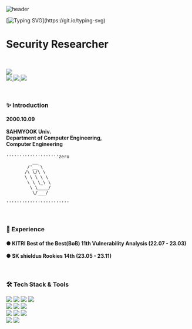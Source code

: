

<!-- ![header](https://capsule-render.vercel.app/api?type=waving&color=gradient&height=200&section=header&text=Seon%20A's%20GitHub&fontSize=25) 랜덤 -->
<!-- ![header](https://capsule-render.vercel.app/api?type=waving&color=0:ee9ca7,100:ffdde1&height=200&section=header&text=Seona%20A's%20GitHub&fontSize=25&fontColor=ffffff)
-->

<!--
**princesssuna/princesssuna** is a ✨ _special_ ✨ repository because its `README.md` (this file) appears on your GitHub profile.

Here are some ideas to get you started:

- 🔭 I’m currently working on ...
- 🌱 I’m currently learning ...
- 👯 I’m looking to collaborate on ...
- 🤔 I’m looking for help with ...
- 💬 Ask me about ...
- 📫 How to reach me: ...
- 😄 Pronouns: ...
- ⚡ Fun fact: ...


-->


<!--
[![Hits](https://hits.seeyoufarm.com/api/count/incr/badge.svg?url=https%3A%2F%2Fgithub.com%2Fchajuhui123&count_bg=%23FFD5D5&title_bg=%23FF7575&icon=&icon_color=%23E7E7E7&title=VISIT&edge_flat=false)](https://hits.seeyoufarm.com)
[![Gmail Badge](https://img.shields.io/badge/Gmail-d14836?style=flat-square&logo=Gmail&logoColor=white&link=mailto:1009suna@gmail.com)](mailto:1009suna@gmail.com)
[![Blog Badge](http://img.shields.io/badge/-Blog-pink?style=flat-square&logo=FF5722&link=https://velog.io/@elfinsun)](https://velog.io/@elfinsun)

-->

![header](https://capsule-render.vercel.app/api?type=waving&color=ffc1cc&text=&animation=twinkling&height=100)

[![Typing SVG](https://readme-typing-svg.demolab.com?font=Alkatra&weight=500&size=45&duration=4000&pause=3&color=ffc1cc&center=true&vCenter=false&multiline=true&repeat=true&width=1000&height=100&lines=Welcome+to+Seona's+GitHub!)](https://git.io/typing-svg)
 

<h1>Security Researcher</h1>

<br/>

<p>
  <a href="https://hits.seeyoufarm.com">
    <img src="https://hits.seeyoufarm.com/api/count/incr/badge.svg?url=https%3A%2F%2Fgithub.com%2Fchajuhui123&count_bg=%23FFD5D5&title_bg=%23FF7575&icon=&icon_color=%23E7E7E7&title=VISIT&edge_flat=false"/>
  </a>
  <br/>
  <a href="mailto:1009suna@gmail.com">
    <img src="https://img.shields.io/badge/Gmail-d14836?style=flat&logo=Gmail&logoColor=white&link=mailto:1009suna@gmail.com"/>
  </a>
  <a href="https://seo1-say.tistory.com/">
    <img src="https://img.shields.io/badge/Tistory-000000?style=flat&logo=Tistory&logoColor=white"/>
  </a>
 <!--
  <a href="#">
    <img src="https://img.shields.io/badge/(No access)Velog-20C997?style=flat&logo=Velog&logoColor=white"/>
  </a>
-->
  <a href="#">
    <img src="https://img.shields.io/badge/Portfolio-394EFF?style=flat&logo=Notion&logoColor=white"/>
  </a>
</p>


<br>

<h3> ✨ Introduction <br/> </h3>
<h4>
2000.10.09<br/>
<br/>
SAHMYOOK Univ.<br/>Department of Computer Engineering,<br/>Computer Engineering <br/>
</h4>

```
''''''''''''''''''''zero
          __     
        /'__`\   
       /\ \/\ \  
       \ \ \ \ \ 
        \ \ \_\ \
         \ \____/
          \/___/ 

''''''''''''''''''''''''
```

<br>
<h3> 🌙 Experience <br/> </h3>
<h4>
● KITRI Best of the Best(BoB) 11th Vulnerability Analysis (22.07 - 23.03) <br/>
 <br/>
● SK shieldus Rookies 14th (23.05 - 23.11)
</h4>

<br>

<h3> 🛠️ Tech Stack & Tools <br/> </h3>

<p>
  <img src="https://img.shields.io/badge/C-A8B9CC?style=flat&logo=C&logoColor=white"/>
  <img src="https://img.shields.io/badge/C++-00599C?style=flat&logo=C%2B%2B&logoColor=white"/>
  <img src="https://img.shields.io/badge/Python-3776AB?style=flat-square&logo=Python&logoColor=white"/>
  <img src="https://img.shields.io/badge/Shell-FFD500?style=flat-square&logo=Shell&logoColor=white"/>
  <!-- <img src="https://img.shields.io/badge/PHP-777BB4?style=flat-square&logo=PHP&logoColor=white"/> -->
  <br>
  <img src="https://img.shields.io/badge/macOS-000000?style=flat&logo=macOS&logoColor=white"/>
  <img src="https://img.shields.io/badge/Linux-FCC624?style=flat&logo=Linux&logoColor=white"/>
  <img src="https://img.shields.io/badge/GitHub-181717?style=flat&logo=GitHub&logoColor=white"/>
  <br>
  <img src="https://img.shields.io/badge/Amazon AWS-232F3E?style=flat&logo=Amazon AWS&logoColor=white"/>
  <img src="https://img.shields.io/badge/Splunk-000000?style=flat&logo=Splunk&logoColor=white"/>
  <img src="https://img.shields.io/badge/Wireshark-1679A7?style=flat&logo=Wireshark&logoColor=white"/>
  <br>
  <!--
  <img src="https://img.shields.io/badge/VirtualBox-183A61?style=flat&logo=VirtualBox&logoColor=white"/>
  <img src="https://img.shields.io/badge/VMware-607078?style=flat-square&logo=VMware&logoColor=white"/>
  -->
  <img src="https://img.shields.io/badge/Visual Studio Code-007ACC?style=flat&logo=Visual Studio Code&logoColor=white"/>
  <img src="https://img.shields.io/badge/Xcode-147EFB?style=flat&logo=Xcode&logoColor=white"/>
  <!-- <img src="https://img.shields.io/badge/Qt-41CD52?style=flat&logo=Qt&logoColor=white"/> -->
  <!-- <img src="https://img.shields.io/badge/OWASP-000000?style=flat&logo=OWASP&logoColor=white"/> -->
  <br/>  
  <!-- <img src="https://img.shields.io/badge/Eclipse IDE-2C2255?style=flat&logo=Eclipse IDE&logoColor=white"/>
  <img src="https://img.shields.io/badge/IntelliJ IDEA-000000?style=flat&logo=IntelliJ IDEA&logoColor=white"/>
  <img src="https://img.shields.io/badge/GitHub-181717?style=flat&logo=GitHub&logoColor=white"/>
  <img src="https://img.shields.io/badge/Git-F05032?style=flat&logo=Git&logoColor=white"/> -->
</p>

<!--
<img src="https://img.shields.io/badge/C-A8B9CC?style=flat-square&logo=C&logoColor=white"/></a> <img src="https://img.shields.io/badge/C++-00599C?style=flat-square&logo=C%2B%2B&logoColor=white"/></a> <img src="https://img.shields.io/badge/JavaScript-F7DF1E?style=flat-square&logo=JavaScript&logoColor=white"/></a>
<img src="https://img.shields.io/badge/Wireshark-1679A7?style=flat-square&logo=Wireshark&logoColor=white"/></a> <img src="https://img.shields.io/badge/VirtualBox-183A61?style=flat-square&logo=VirtualBox&logoColor=white"/></a> <img src="https://img.shields.io/badge/Docker-2496ED?style=flat-square&logo=Docker&logoColor=white"/></a> <img src="https://img.shields.io/badge/OWASP-000000?style=flat-square&logo=OWASP&logoColor=white"/></a>
-->

<!--
![Anurag's GitHub stats](https://github-readme-stats.vercel.app/api?username=princesssuna&&show_icons=true&theme=dracula)
![footer](https://capsule-render.vercel.app/api?type=waving&color=gradient&height=200&section=footer)

-->

<br/>

<!-- ![footer](https://capsule-render.vercel.app/api?type=waving&color=0:ee9ca7,100:ffdde1&height=200&section=footer) -->
